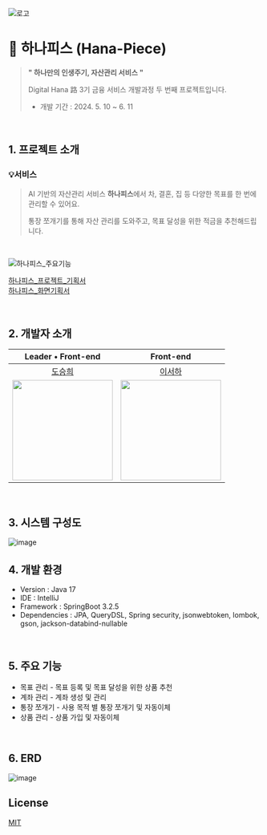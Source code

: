 ![로고](https://github.com/HanaPiece/hana-piece-client/assets/74031550/60ce9e03-bfe9-4790-9e73-206af60ef210)

# 🏦 하나피스  (Hana-Piece)


  > **" 하나만의 인생주기, 자산관리 서비스 "** 
  >
  > Digital Hana 路 3기 금융 서비스 개발과정 두 번째 프로젝트입니다.
  > + 개발 기간 : 2024. 5. 10  ~ 6. 11

<br />

## 1. 프로젝트 소개
### 💡서비스
> AI 기반의 자산관리 서비스 **하나피스**에서 차, 결혼, 집 등 다양한 목표를 한 번에 관리할 수 있어요.
> 
> 통장 쪼개기를 통해 자산 관리를 도와주고, 목표 달성을 위한 적금을 추천해드립니다.
<br />

![하나피스_주요기능](https://github.com/HanaPiece/hana-piece-client/assets/74031550/9a5d8356-8a0d-4361-98d9-ccf0065d17c4)

[하나피스_프로젝트_기획서](https://github.com/user-attachments/files/15784531/_.pdf)  
[하나피스_화면기획서](https://github.com/user-attachments/files/15784544/_.pdf)  

<br>

## 2. 개발자 소개
| **Leader • Front-end** | **Front-end** |
|:---:|:---:|
|[도승희](https://github.com/doSeung11)|[이서하](https://github.com/sseohalee)|
|<img src="https://github.com/HanaPiece/hana-piece-client/assets/74031550/25faae5a-8a4e-4836-b45c-6797ce29a944" style="width:200px;" />|<img src="https://github.com/HanaPiece/hana-piece-client/assets/74031550/82f21cec-9fb7-4179-82c7-673d097c95b8" style="width:200px;" />|
<br>

## 3. 시스템 구성도  
![image](https://github.com/HanaPiece/hana-piece-server/assets/31121731/c1675b1b-074a-4343-913a-1be0093a42b4)  

## 4. 개발 환경
- Version : Java 17
- IDE : IntelliJ
- Framework : SpringBoot 3.2.5
- Dependencies : JPA, QueryDSL, Spring security, jsonwebtoken, lombok, gson, jackson-databind-nullable

<br>

## 5. 주요 기능
- 목표 관리 - 목표 등록 및 목표 달성을 위한 상품 추천
- 계좌 관리 - 계좌 생성 및 관리
- 통장 쪼개기 - 사용 목적 별 통장 쪼개기 및 자동이체
- 상품 관리 - 상품 가입 및 자동이체

<br>

## 6. ERD
![image](https://github.com/HanaPiece/hana-piece-server/assets/31121731/1b318b10-e775-4dbc-af9d-0e18b962b5b1)

## License
[MIT](https://choosealicense.com/licenses/mit/)
